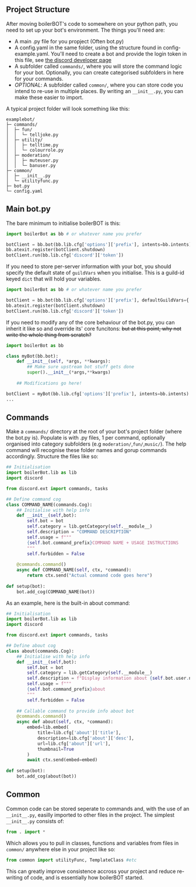 ## Project Structure

After moving boilerBOT's code to somewhere on your python path, you need to set up your bot's environment. The things you'll need are:
* A main .py file for you propject (Often bot.py)
* A config.yaml in the same folder, using the structure found in config-example.yaml. You'll need to create a bot and provide the login token in this file, see [the discord developer page](https://discord.com/developers/applications)
* A subfolder called `commands/`, where you will store the command logic for your bot. Optionally, you can create categorised subfolders in here for your commands.
* *OPTIONAL*: A subfolder called `common/`, where you can store code you intend to re-use in multiple places. By writing an `__init__.py`, you can make these easier to import. 

A typical project folder will look something like this:
```
examplebot/
├─ commands/
│  ├─ fun/
│  │  └─ telljoke.py
│  ├─ utility/
│  │  ├─ telltime.py
│  │  └─ colourrole.py
│  ├─ moderation/
│  │  ├─ muteuser.py
│  │  └─ banuser.py
├─ common/
│  ├─ __init__.py
│  └─ utilityfunc.py
├─ bot.py
└─ config.yaml

```

## Main bot.py
The bare minimum to initialise boilerBOT is this:
```python
import boilerBot as bb # or whatever name you prefer

botClient = bb.bot(bb.lib.cfg['options']['prefix'], intents=bb.intents)
bb.atexit.register(botClient.shutdown)
botClient.run(bb.lib.cfg['discord']['token'])
```
If you need to store per-server information with your bot, you should specify the default state of `guildVars` when you initialise. This is a guild-id keyed `dict` that will hold your variables.
```python
import boilerBot as bb # or whatever name you prefer

botClient = bb.bot(bb.lib.cfg['options']['prefix'], defaultGuildVars={'var1':False,'var2':[],'var3':None}, intents=bb.intents)
bb.atexit.register(botClient.shutdown)
botClient.run(bb.lib.cfg['discord']['token'])
```
If you need to modify any of the core behaviour of the bot.py, you can inherit it like so and override its' core funcitons: ~~but at this point, why not write the whole thing from scratch?~~
```python
import boilerBot as bb

class myBot(bb.bot):
    def __init__(self, *args, **kwargs):
        ## Make sure upstream bot stuff gets done
        super().__init__(*args,**kwargs) 
    
    ## Modifications go here!

botClient = myBot(bb.lib.cfg['options']['prefix'], intents=bb.intents)
...

```



## Commands
Make a `commands/` directory at the root of your bot's project folder (where the bot.py is).
Populate is with .py files, 1 per command, optionally organised into category subfolders (e.g `moderation/`,`fun/`,`music/`). The help command will recognise these folder names and gorup commands accordingly.
Structure the files like so:

```python
## Initialisation
import boilerBot.lib as lib
import discord

from discord.ext import commands, tasks

## Define command cog
class COMMAND_NAME(commands.Cog):
    ## Initialise with help info
    def __init__(self,bot):
        self.bot = bot
        self.category = lib.getCategory(self.__module__)
        self.description = "COMMAND DESCRIPTION"
        self.usage = f"""
        {self.bot.command_prefix}COMMAND NAME + USAGE INSTRUCTIONS
        """
        self.forbidden = False
        
    @commands.command()
    async def COMMAND_NAME(self, ctx, *command):
        return ctx.send("Actual command code goes here")
    
def setup(bot):
    bot.add_cog(COMMAND_NAME(bot))
```
As an example, here is the built-in about command:
```python
## Initialisation
import boilerBot.lib as lib
import discord

from discord.ext import commands, tasks

## Define about cog
class about(commands.Cog):
    ## Initialise with help info
    def __init__(self,bot):
        self.bot = bot
        self.category = lib.getCategory(self.__module__)
        self.description = f"Display information about {self.bot.user.name}"
        self.usage = f"""
        {self.bot.command_prefix}about
        """
        self.forbidden = False
        
    ## Callable command to provide info about bot
    @commands.command()
    async def about(self, ctx, *command):
        embed=lib.embed(
            title=lib.cfg['about']['title'],
            description=lib.cfg['about']['desc'],
            url=lib.cfg['about']['url'],
            thumbnail=True
        )
        await ctx.send(embed=embed)
    
def setup(bot):
    bot.add_cog(about(bot))

```

## Common
Common code can be stored seperate to commands and, with the use of an `__init__.py`, easilly imported to other files in the project. 
The simplest `__init__.py` consists of:
```python
from . import *
```
Which allows you to pull in classes, functions and variables from files in `common/` anywhere else in your project like so:
```python
from common import utilityFunc, TemplateClass #etc
```
This can greatly improve consistence accross your project and reduce re-writing of code, and is essentially how boilerBOT started.
